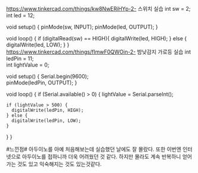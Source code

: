 https://www.tinkercad.com/things/kw8NwERiHYp-2-
스위치 실습
int sw = 2;
int led = 12;

void setup()
{
  pinMode(sw, INPUT);
  pinMode(led, OUTPUT);
}

void loop()
{
  if (digitalRead(sw) == HIGH){
    digitalWrite(led, HIGH);
  }
  else {
    digitalWrite(led, LOW);
  }
}
https://www.tinkercad.com/things/fImwF0QWOin-2-
밤낮감지 가로등 실습
int ledPin = 11;        
int lightValue = 0;   

void setup() {
  Serial.begin(9600);   
  pinMode(ledPin, OUTPUT); 
}

void loop() {
  if (Serial.available() > 0) {
    lightValue = Serial.parseInt();
    
    if (lightValue > 500) {
      digitalWrite(ledPin, HIGH);
    } else {
      digitalWrite(ledPin, LOW);
    }
  }
}




#느낀점#
아두이노를 아예 처음해보는데 실습했던 날에도 잘 몰랐다.
또한 이번엔 인터넷으로 아두이노를 접하니까 더욱 어려웠던 것 같다.
하지만 몰라도 계속 반복하니 얻어가는 것도 있고 익숙해지는 것도 있는것같다.
